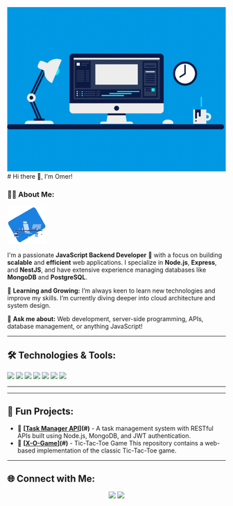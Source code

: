 <img src="https://github.com/OmerAlfiel/omerAlfiel/blob/main/b44bcdce3c081cbb93513403ad129b7e.gif" width="600" />
# Hi there 👋, I'm Omer!






### 👨‍💻 About Me:

<img src="https://github.com/OmerAlfiel/omerAlfiel/blob/main/Animation%20-%201730619931598.gif" width="90" />

I'm a passionate **JavaScript Backend Developer** 🚀 with a focus on building **scalable** and **efficient** web applications. I specialize in **Node.js**, **Express**, and **NestJS**, and have extensive experience managing databases like **MongoDB** and **PostgreSQL**.

🌱 **Learning and Growing:** I’m always keen to learn new technologies and improve my skills. I’m currently diving deeper into cloud architecture and system design.

💬 **Ask me about:** Web development, server-side programming, APIs, database management, or anything JavaScript!

---


## 🛠️ Technologies & Tools:

 
<p>
    <img src="https://img.shields.io/badge/Node.js-43853D?style=for-the-badge&logo=node-dot-js&logoColor=white" />
    <img src="https://img.shields.io/badge/Express.js-404D59?style=for-the-badge" />
    <img src="https://img.shields.io/badge/NestJS-E0234E?style=for-the-badge&logo=nestjs&logoColor=white" />
    <img src="https://img.shields.io/badge/MongoDB-4EA94B?style=for-the-badge&logo=mongodb&logoColor=white" />
    <img src="https://img.shields.io/badge/PostgreSQL-316192?style=for-the-badge&logo=postgresql&logoColor=white" />
    <img src="https://img.shields.io/badge/AWS-232F3E?style=for-the-badge&logo=amazon-aws&logoColor=white" />
    <img src="https://img.shields.io/badge/GitHub-181717?style=for-the-badge&logo=github&logoColor=white" />
</p>

---

---

## 🎯 Fun Projects:

- 📝 **[[Task Manager API](https://github.com/OmerAlfiel/Task-Manager-API)](#)** - A task management system with RESTful APIs built using Node.js, MongoDB, and JWT authentication.
- 📝 **[[X-O-Game](https://github.com/OmerAlfiel/X-O-Game)](#)** - Tic-Tac-Toe Game This repository contains a web-based implementation of the classic Tic-Tac-Toe game.


---


## 🌐 Connect with Me:
<p align="center">
  <a href="https://linkedin.com/in/omer.al7labe.oa@gmail.com"><img src="https://img.shields.io/badge/LinkedIn-blue?style=for-the-badge&logo=linkedin" /></a>
  <a href="mailto:omer.al7labe.oa@gmail.com"><img src="https://img.shields.io/badge/Email-D14836?style=for-the-badge&logo=gmail&logoColor=white" /></a>
</p>


